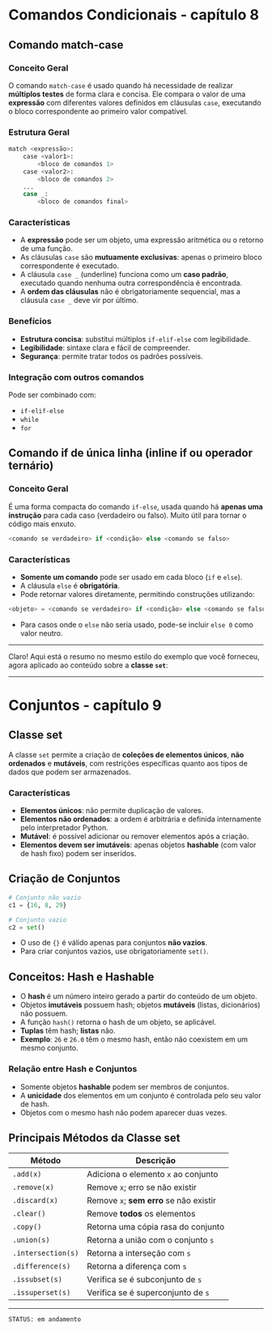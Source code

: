 # Comandos Condicionais - capítulo 8

## Comando match-case

### Conceito Geral

O comando `match-case` é usado quando há necessidade de realizar **múltiplos testes** de forma clara e concisa. Ele compara o valor de uma **expressão** com diferentes valores definidos em cláusulas `case`, executando o bloco correspondente ao primeiro valor compatível.

### Estrutura Geral

```python
match <expressão>:
    case <valor1>:
        <bloco de comandos 1>
    case <valor2>:
        <bloco de comandos 2>
    ...
    case _:
        <bloco de comandos final>
```

### Características

* A **expressão** pode ser um objeto, uma expressão aritmética ou o retorno de uma função.
* As cláusulas `case` são **mutuamente exclusivas**: apenas o primeiro bloco correspondente é executado.
* A cláusula `case _` (underline) funciona como um **caso padrão**, executado quando nenhuma outra correspondência é encontrada.
* A **ordem das cláusulas** não é obrigatoriamente sequencial, mas a cláusula `case _` deve vir por último.

### Benefícios

* **Estrutura concisa**: substitui múltiplos `if-elif-else` com legibilidade.
* **Legibilidade**: sintaxe clara e fácil de compreender.
* **Segurança**: permite tratar todos os padrões possíveis.

### Integração com outros comandos

Pode ser combinado com:

* `if-elif-else`
* `while`
* `for`

## Comando if de única linha (inline if ou operador ternário)

### Conceito Geral

É uma forma compacta do comando `if-else`, usada quando há **apenas uma instrução** para cada caso (verdadeiro ou falso). Muito útil para tornar o código mais enxuto.

```python
<comando se verdadeiro> if <condição> else <comando se falso>
```

### Características

* **Somente um comando** pode ser usado em cada bloco (`if` e `else`).
* A cláusula `else` é **obrigatória**.
* Pode retornar valores diretamente, permitindo construções utilizando:

```python
<objeto> = <comando se verdadeiro> if <condição> else <comando se falso>
```

* Para casos onde o `else` não seria usado, pode-se incluir `else 0` como valor neutro.

----------------------------------------------
Claro! Aqui está o resumo no mesmo estilo do exemplo que você forneceu, agora aplicado ao conteúdo sobre a **classe `set`**:

---

# Conjuntos - capítulo 9

## Classe set

A classe `set` permite a criação de **coleções de elementos únicos**, **não ordenados** e **mutáveis**, com restrições específicas quanto aos tipos de dados que podem ser armazenados.

### Características

* **Elementos únicos**: não permite duplicação de valores.
* **Elementos não ordenados**: a ordem é arbitrária e definida internamente pelo interpretador Python.
* **Mutável**: é possível adicionar ou remover elementos após a criação.
* **Elementos devem ser imutáveis**: apenas objetos **hashable** (com valor de hash fixo) podem ser inseridos.

## Criação de Conjuntos

```python
# Conjunto não vazio
c1 = {16, 8, 29}

# Conjunto vazio
c2 = set()
```

* O uso de `{}` é válido apenas para conjuntos **não vazios**.
* Para criar conjuntos vazios, use obrigatoriamente `set()`.

## Conceitos: Hash e Hashable

* O **hash** é um número inteiro gerado a partir do conteúdo de um objeto.
* Objetos **imutáveis** possuem hash; objetos **mutáveis** (listas, dicionários) não possuem.
* A função `hash()` retorna o hash de um objeto, se aplicável.
* **Tuplas** têm hash; **listas** não.
* **Exemplo**: `26` e `26.0` têm o mesmo hash, então não coexistem em um mesmo conjunto.

### Relação entre Hash e Conjuntos

* Somente objetos **hashable** podem ser membros de conjuntos.
* A **unicidade** dos elementos em um conjunto é controlada pelo seu valor de hash.
* Objetos com o mesmo hash não podem aparecer duas vezes.

## Principais Métodos da Classe set

| Método             | Descrição                               |
| ------------------ | --------------------------------------- |
| `.add(x)`          | Adiciona o elemento `x` ao conjunto     |
| `.remove(x)`       | Remove `x`; erro se não existir         |
| `.discard(x)`      | Remove `x`; **sem erro** se não existir |
| `.clear()`         | Remove **todos** os elementos           |
| `.copy()`          | Retorna uma cópia rasa do conjunto      |
| `.union(s)`        | Retorna a união com o conjunto `s`      |
| `.intersection(s)` | Retorna a interseção com `s`            |
| `.difference(s)`   | Retorna a diferença com `s`             |
| `.issubset(s)`     | Verifica se é subconjunto de `s`        |
| `.issuperset(s)`   | Verifica se é superconjunto de `s`      |

---------------------------------------------
`STATUS: em andamento`
